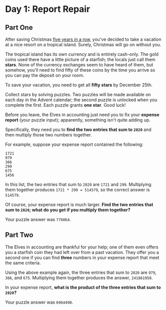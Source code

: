 # Day 1: Report Repair

## Part One

After saving Christmas [five years in a row](https://adventofcode.com/events), you've decided to
take a vacation at a nice resort on a tropical island. Surely, Christmas
will go on without you.

The tropical island has its own currency and is entirely cash-only. The
gold coins used there have a little picture of a starfish; the locals
just call them **stars**. None of the currency exchanges seem to have
heard of them, but somehow, you'll need to find fifty of these coins by
the time you arrive so you can pay the deposit on your room.

To save your vacation, you need to get all **fifty stars** by December
25th.

Collect stars by solving puzzles. Two puzzles will be made available on
each day in the Advent calendar; the second puzzle is unlocked when you
complete the first. Each puzzle grants **one star**. Good luck!

Before you leave, the Elves in accounting just need you to fix your
**expense report** (your puzzle input); apparently, something isn't quite
adding up.

Specifically, they need you to **find the two entries that sum to `2020`**
and then multiply those two numbers together.

For example, suppose your expense report contained the following:

    1721
    979
    366
    299
    675
    1456

In this list, the two entries that sum to `2020` are `1721` and `299`.
Multiplying them together produces `1721 * 299 = 514579`, so the correct
answer is `514579`.

Of course, your expense report is much larger. **Find the two entries
that sum to `2020`; what do you get if you multiply them together?**

Your puzzle answer was `776064`.

## Part Two

The Elves in accounting are thankful for your help; one of them even
offers you a starfish coin they had left over from a past vacation. They
offer you a second one if you can find **three** numbers in your expense
report that meet the same criteria.

Using the above example again, the three entries that sum to `2020` are
`979`, `366`, and `675`. Multiplying them together produces the answer,
`241861950`.

In your expense report, **what is the product of the three entries that
sum to `2020`?**

Your puzzle answer was `6964490`.
